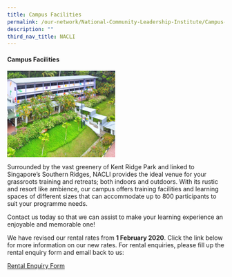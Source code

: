 ```yaml
---
title: Campus Facilities
permalink: /our-network/National-Community-Leadership-Institute/Campus-Facilities
description: ""
third_nav_title: NACLI
---
```

#### Campus Facilities
<img style="height:200px;width:250px"  align="left" src="/images/Our%20Network/NACLI/Campus%20Facilities%20-LL%20(Website)%20(200%20x%20250).jpg">

<br clear="left">

Surrounded by the vast greenery of Kent Ridge Park and linked to Singapore’s Southern Ridges, NACLI provides the ideal venue for your grassroots training and retreats; both indoors and outdoors. With its rustic and resort like ambience, our campus offers training facilities and learning spaces of different sizes that can accommodate up to 800 participants to suit your programme needs. 

Contact us today so that we can assist to make your learning experience an enjoyable and memorable one!

We have revised our rental rates from **1 February 2020**. Click the link below for more information on our new rates. For rental enquiries, please fill up the rental enquiry form and email back to us: 

[Rental Enquiry Form](/files/Our%20Network/NACLI/Campus%20Facilities/NACLI%20Rental%20Enquiry%20Form%20(2022).pdf)